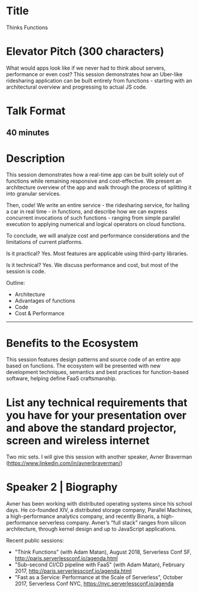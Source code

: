 # Title
Thinks Functions

# Elevator Pitch (300 characters)
What would apps look like if we never had to think about servers, performance or even cost? This session demonstrates how an Uber-like ridesharing application can be built entirely from functions -  starting with an architectural overview and progressing to actual JS code.


# Talk Format
40 minutes
---

# Description
This session demonstrates how a real-time app can be built solely out of functions while remaining responsive and cost-effective. We present an architecture overview of the app and walk through the process of splitting it into granular services.

Then, code! We write an entire service - the ridesharing service, for hailing a car in real time - in functions, and describe how we can express concurrent invocations of such functions - ranging from simple parallel execution to applying numerical and logical operators on cloud functions.

To conclude, we will analyze cost and performance considerations and the limitations of current platforms.

Is it practical?
Yes. Most features are applicable using third-party libraries.

Is it technical?
Yes. We discuss performance and cost, but most of the session is code.

Outline:
* Architecture
* Advantages of functions
* Code
* Cost & Performance


---

# Benefits to the Ecosystem
This session features design patterns and source code of an entire app based on functions. The ecosystem will be presented with new development techniques, semantics and best practices for function-based software, helping define FaaS craftsmanship.

# List any technical requirements that you have for your presentation over and above the standard projector, screen and wireless internet
Two mic sets. I will give this session with another speaker, Avner Braverman (https://www.linkedin.com/in/avnerbraverman/)

# Speaker 2 | Biography

Avner has been working with distributed operating systems since his school days. He co-founded XIV, a distributed storage company, Parallel Machines, a high-performance analytics company, and recently Binaris, a high-performance serverless company. Avner’s “full stack” ranges from silicon architecture, through kernel design and up to JavaScript applications.

Recent public sessions:
* "Think Functions" (with Adam Matan),  August 2018, Serverless Conf SF, http://paris.serverlessconf.io/agenda.html
* "Sub-second CI/CD pipeline with FaaS" (with Adam Matan), February 2017, http://paris.serverlessconf.io/agenda.html
* "Fast as a Service: Performance at the Scale of Serverless", October 2017, Serverless Conf NYC, https://nyc.serverlessconf.io/agenda


